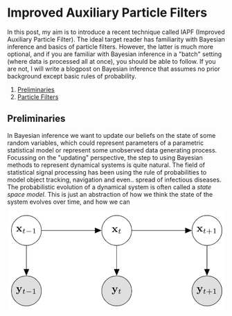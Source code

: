 
# Improved Auxiliary Particle Filters

In this post, my aim is to introduce a recent technique called IAPF (Improved Auxiliary Particle Filter). 
The ideal target reader has familiarity with Bayesian inference and basics of particle filters. However, the latter is much more optional, and if you are familiar with Bayesian inference in a "batch" setting (where data is processed all at once), you should be able to follow. If you are not, I will write a blogpost on Bayesian inference that assumes no prior background except basic rules of probability.

1. [Preliminaries](#introduction)
2. [Particle Filters](#paragraph1)

## Preliminaries 

In Bayesian inference we want to update our beliefs on the state of some random variables, which could represent parameters of a parametric statistical model or represent some unobserved data generating process. Focussing on the "updating" perspective, the step to using Bayesian methods to represent dynamical systems is quite natural. The field of statistical signal processing has been using the rule of probabilities to model object tracking, navigation and even.. spread of infectious diseases. 
The probabilistic evolution of a dynamical system is often called a *state space model*. This is just an abstraction of how we think the state of the system evolves over time, and how we can 

![Hidden Markov Model](images/hmm.png)

